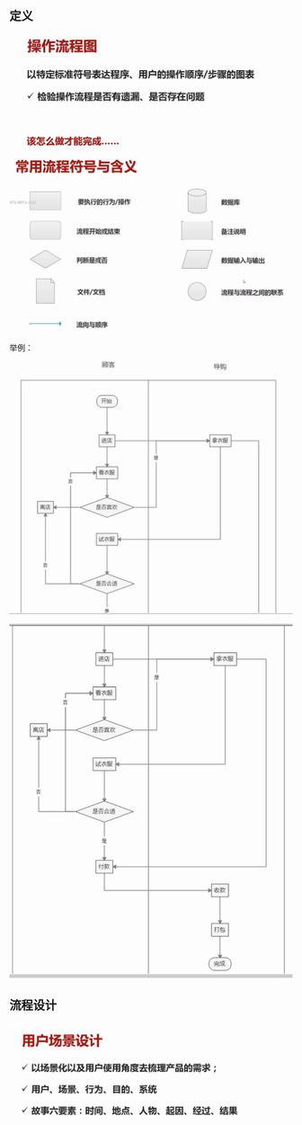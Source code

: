 
## 定义
![](assets/markdown-img-paste-2019040822591646.png)


![](assets/markdown-img-paste-20190408225955191.png)

举例：
![](assets/markdown-img-paste-20190408231328252.png)

![](assets/markdown-img-paste-20190408231423425.png)


## 流程设计

![](assets/markdown-img-paste-20190409005207698.png)
